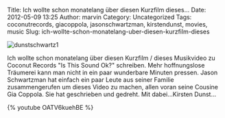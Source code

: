 Title: Ich wollte schon monatelang über diesen Kurzfilm dieses...
Date: 2012-05-09 13:25
Author: marvin
Category: Uncategorized
Tags: coconutrecords, giacoppola, jasonschwartzman, kirstendunst, movies, music
Slug: ich-wollte-schon-monatelang-uber-diesen-kurzfilm-dieses

![dunstschwartz1]({filename}/images/dunstschwartz1.png)

Ich wollte schon monatelang über diesen Kurzfilm / dieses Musikvideo zu
Coconut Records "Is This Sound Ok?" schreiben. Mehr hoffnungslose
Träumerei kann man nicht in ein paar wunderbare Minuten pressen. Jason
Schwartzman hat einfach ein paar Leute aus seiner Familie
zusammengerufen um dieses Video zu machen, allen voran seine Cousine Gia
Coppola. Sie hat geschrieben und gedreht. Mit dabei...Kirsten Dunst...

{% youtube OATV6kuehBE %}

